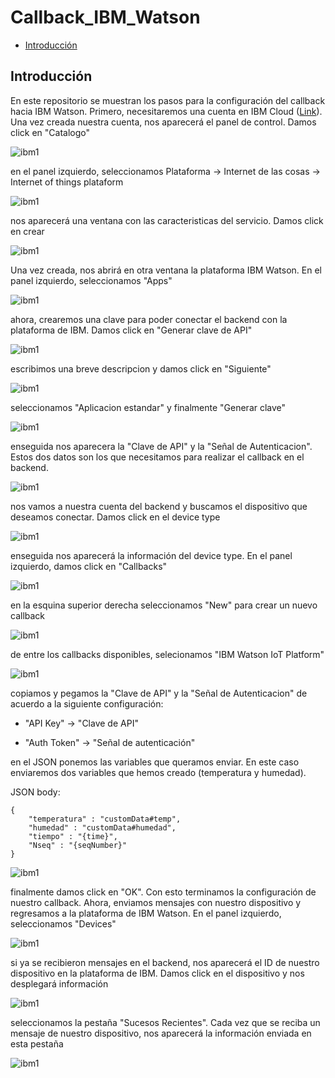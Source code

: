 Callback_IBM_Watson
===================

-	[Introducción](#introducción)

Introducción
------------

En este repositorio se muestran los pasos para la configuración del callback hacia IBM Watson. Primero, necesitaremos una cuenta en IBM Cloud ([Link](https://console.bluemix.net/)).
Una vez creada nuestra cuenta, nos aparecerá el panel de control. Damos click en "Catalogo"

![ibm1](https://github.com/NXTIoT/Callback_IBM_Watson/blob/master/imagenes/ibm1.png?raw=true)

en el panel izquierdo, seleccionamos Plataforma -> Internet de las cosas -> Internet of things plataform

![ibm1](https://github.com/NXTIoT/Callback_IBM_Watson/blob/master/imagenes/ibm2.png?raw=true)

nos aparecerá una ventana con las caracteristicas del servicio. Damos click en crear

![ibm1](https://github.com/NXTIoT/Callback_IBM_Watson/blob/master/imagenes/ibm3.png?raw=true)

Una vez creada, nos abrirá en otra ventana la plataforma IBM Watson. En el panel izquierdo, seleccionamos "Apps"

![ibm1](https://github.com/NXTIoT/Callback_IBM_Watson/blob/master/imagenes/ibm4.png?raw=true)

ahora, crearemos una clave para poder conectar el backend con la plataforma de IBM. Damos click en "Generar clave de API" 

![ibm1](https://github.com/NXTIoT/Callback_IBM_Watson/blob/master/imagenes/ibm5.png?raw=true)

escribimos una breve descripcion y damos click en "Siguiente"

![ibm1](https://github.com/NXTIoT/Callback_IBM_Watson/blob/master/imagenes/ibm6.png?raw=true)

seleccionamos "Aplicacion estandar" y finalmente "Generar clave"

![ibm1](https://github.com/NXTIoT/Callback_IBM_Watson/blob/master/imagenes/ibm7.png?raw=true)

enseguida nos aparecera la "Clave de API" y la "Señal de Autenticacion". Estos dos datos son los que necesitamos para realizar el callback en el backend.

![ibm1](https://github.com/NXTIoT/Callback_IBM_Watson/blob/master/imagenes/ibm8.png?raw=true)

nos vamos a nuestra cuenta del backend y buscamos el dispositivo que deseamos conectar. Damos click en el device type

![ibm1](https://github.com/NXTIoT/Callback_IBM_Watson/blob/master/imagenes/ibm8a.png?raw=true)

enseguida nos aparecerá la información del device type. En el panel izquierdo, damos click en "Callbacks"

![ibm1](https://github.com/NXTIoT/Callback_IBM_Watson/blob/master/imagenes/ibm8b.png?raw=true)

en la esquina superior derecha seleccionamos "New" para crear un nuevo callback

![ibm1](https://github.com/NXTIoT/Callback_IBM_Watson/blob/master/imagenes/ibm8c.png?raw=true)

de entre los callbacks disponibles, selecionamos "IBM Watson IoT Platform" 

![ibm1](https://github.com/NXTIoT/Callback_IBM_Watson/blob/master/imagenes/ibm8d.png?raw=true)

copiamos y pegamos la "Clave de API" y la "Señal de Autenticacion" de acuerdo a la siguiente configuración:

-	"API Key" -> "Clave de API"

-	"Auth Token" -> "Señal de autenticación"

en el JSON ponemos las variables que queramos enviar. En este caso enviaremos dos variables que hemos creado (temperatura y humedad). 

JSON body:

	{
		"temperatura" : "customData#temp",
		"humedad" : "customData#humedad",
		"tiempo" : "{time}",
		"Nseq" : "{seqNumber}"
	}

![ibm1](https://github.com/NXTIoT/Callback_IBM_Watson/blob/master/imagenes/ibm12.png?raw=true)

finalmente damos click en "OK". Con esto terminamos la configuración de nuestro callback. Ahora, enviamos mensajes con nuestro dispositivo y
regresamos a la plataforma de IBM Watson. En el panel izquierdo, seleccionamos "Devices"

![ibm1](https://github.com/NXTIoT/Callback_IBM_Watson/blob/master/imagenes/ibm9.png?raw=true)

si ya se recibieron mensajes en el backend, nos aparecerá el ID de nuestro dispositivo en la plataforma de IBM. Damos click en el dispositivo y nos desplegará información

![ibm1](https://github.com/NXTIoT/Callback_IBM_Watson/blob/master/imagenes/ibm10.png?raw=true)

 seleccionamos la pestaña "Sucesos Recientes". Cada vez que se reciba un mensaje de nuestro dispositivo, nos aparecerá la información enviada en esta pestaña

![ibm1](https://github.com/NXTIoT/Callback_IBM_Watson/blob/master/imagenes/ibm11.png?raw=true)

